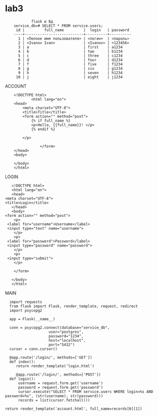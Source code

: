 # lab3
                flask и Бд
        service_db=# SELECT * FROM service.users;
         id |         full_name         |  login   | password
        ----+---------------------------+----------+----------
          1 | <Полное имя пользователя> | <логин>  | <пароль>
          2 | <Ivanov Ivan>             | <Ivanov> | <123456>
          3 | a                         | first    | a1234
          4 | b                         | two      | b1234
          5 | c                         | three    | c1234
          6 | d                         | four     | d1234
          7 | f                         | five     | f1234
          8 | g                         | six      | g1234
          9 | h                         | seven    | h1234
         10 | j                         | eight    | j1234

ACCOUNT

        <!DOCTYPE html>
                <html lang="en">
        <head>
            <meta charset="UTF-8">
            <title>Title</title>
            <form action="" method="post">
                {% if full_name %}
                <p>Hello, {{full_name}}! </p>
                {% endif %}
        
        	</p>
        
                    </form>
        </head>
        <body>
        
        </body>
        </html>
        
LOGIN

       <!DOCTYPE html>
       <html lang="en">
       <head>
    <meta charset="UTF-8">
    <title>Login</title>
       </head>
       <body>
    <form action="" method="post">
        <p>
     <label for="username">Username</label>
     <input type="text" name="username">
        </p>
        <p>
     <label for="password">Password</label>
     <input type="password" name="password">
        </p>
        <p>
     <input type="submit">
        </p>

        </form>

       </body>
       </html>
       
       
MAIN

      import requests
      from flask import Flask, render_template, request, redirect
      import psycopg2
      
      app = Flask(__name__)

      conn = psycopg2.connect(database="service_db",
                        user="postgres",
                        password="1234",
                        host="localhost",
                        port="5432")
      cursor = conn.cursor()

      @app.route('/login/', methods=['GET'])
      def index():
         return render_template('login.html')
   
         @app.route('/login/', methods=['POST'])
      def login():
          username = request.form.get('username')
          password = request.form.get('password')
          cursor.execute("SELECT * FROM service.users WHERE login=%s AND password=%s", (str(username), str(password)))
          records = list(cursor.fetchall())

    return render_template('account.html', full_name=records[0][1])
